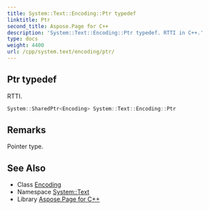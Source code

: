 ```yaml
---
title: System::Text::Encoding::Ptr typedef
linktitle: Ptr
second_title: Aspose.Page for C++
description: 'System::Text::Encoding::Ptr typedef. RTTI in C++.'
type: docs
weight: 4400
url: /cpp/system.text/encoding/ptr/
---
```

## Ptr typedef


RTTI.

```cpp
System::SharedPtr<Encoding> System::Text::Encoding::Ptr
```

## Remarks


Pointer type. 
## See Also

* Class [Encoding](../)
* Namespace [System::Text](../../)
* Library [Aspose.Page for C++](../../../)
